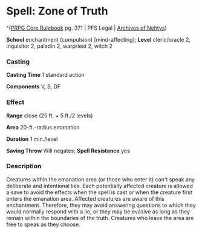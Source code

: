 # Spell: Zone of Truth

^([PRPG Core Rulebook][ss-zone-of-truth] pg. 371 | PFS Legal | [Archives of Nehtys][sn-zone-of-truth])

**School** enchantment (compulsion) [mind-affecting]; **Level** cleric/oracle 2, inquisitor 2, paladin 2, warpriest 2, witch 2

### Casting

**Casting Time** 1 standard action  

**Components** V, S, DF

### Effect

**Range** close (25 ft. + 5 ft./2 levels)  

**Area** 20-ft.-radius emanation  

**Duration** 1 min./level  

**Saving Throw** Will negates; **Spell Resistance** yes

### Description

Creatures within the emanation area (or those who enter it) can't speak any deliberate and intentional lies. Each potentially affected creature is allowed a save to avoid the effects when the spell is cast or when the creature first enters the emanation area. Affected creatures are aware of this enchantment. Therefore, they may avoid answering questions to which they would normally respond with a lie, or they may be evasive as long as they remain within the boundaries of the truth. Creatures who leave the area are free to speak as they choose.

[ss-zone-of-truth]: http://paizo.com/pathfinderRPG/v57
[sn-zone-of-truth]: http://www.archivesofnethys.com/SpellDisplay.aspx?ItemName=Zone%20of%20Truth